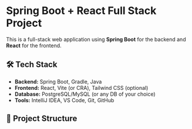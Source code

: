 # Spring Boot + React Full Stack Project

This is a full-stack web application using **Spring Boot** for the backend and **React** for the frontend.

## 🛠 Tech Stack

- **Backend:** Spring Boot, Gradle, Java
- **Frontend:** React, Vite (or CRA), Tailwind CSS (optional)
- **Database:** PostgreSQL/MySQL (or any DB of your choice)
- **Tools:** IntelliJ IDEA, VS Code, Git, GitHub

## 📂 Project Structure

